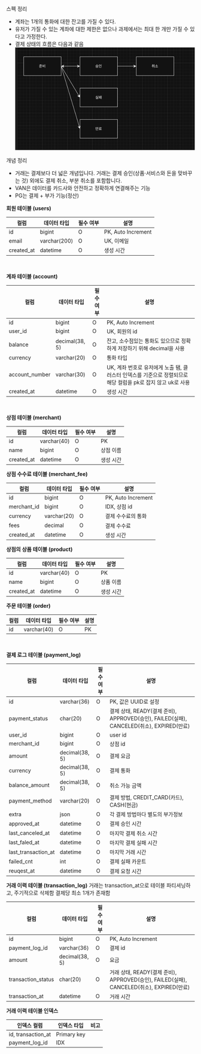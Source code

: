 스펙 정리

- 계좌는 1개의 통화에 대한 잔고를 가질 수 있다.
- 유저가 가질 수 있는 계좌에 대한 제한은 없으나 과제에서는 최대 한 개만 가질 수 있다고 가정한다.
- 결제 상태의 흐름은 다음과 같음
![img.png](img.png)

개념 정리
- 거래는 결제보다 더 넓은 개념입니다. 거래는 결제 승인(상품·서비스와 돈을 맞바꾸는 것) 외에도 결제 취소, 부분 취소를 포함합니다.
- VAN은 데이터를 카드사와 안전하고 정확하게 연결해주는 기능
- PG는 결제 + 부가 기능(정산)


**회원 테이블 (users)**

| 컬럼         | 데이터 타입       | 필수 여부 | 설명                 |
|------------|--------------|-------|--------------------|
| id         | bigint       | O     | PK, Auto Increment |
| email      | varchar(200) | O     | UK, 이메일
| created_at | datetime     | O     | 생성 시간

<br>

**계좌 테이블 (account)**

| 컬럼             | 데이터 타입         | 필수 여부 | 설명                 |
|----------------|----------------|-------|--------------------|
| id             | bigint         | O     | PK, Auto Increment |
| user_id        | bigint         | O     | UK, 회원의 id
| balance        | decimal(38, 5) | O     | 잔고, 소수점있는 통화도 있으므로 정확하게 저장하기 위해 decimal을 사용
| currency       | varchar(20)    | O     | 통화 타입
| account_number | varchar(30)    | O     | UK, 계좌 번호로 유저에게 노출 됌, 클러스터 인덱스를 기준으로 정렬되므로 해당 컬럼을 pk로 잡지 않고 uk로 사용
| created_at     | datetime       | O     | 생성 시간

<br>

**상점 테이블 (merchant)**

| 컬럼         | 데이터 타입      | 필수 여부 | 설명               |
|------------|-------------|-------|------------------|
| id         | varchar(40) | O     | PK |
| name       | bigint      | O     | 상점 이름
| created_at | datetime    | O     | 생성 시간

**상점 수수료 테이블 (merchant_fee)**

| 컬럼          | 데이터 타입        | 필수 여부 | 설명                 |
|-------------|---------------|-------|--------------------|
| id          | bigint        | O     | PK, Auto Increment |
| merchant_id | bigint        | O     | IDX, 상점 id
| currency    | varchar(20)   | O     | 결제 수수료의 통화
| fees        | decimal        | O     | 결제 수수료
| created_at  | datetime      | O     | 생성 시간


**상점의 상품 테이블 (product)**

| 컬럼         | 데이터 타입      | 필수 여부 | 설명               |
|------------|-------------|-------|------------------|
| id         | varchar(40) | O     | PK |
| name       | bigint      | O     | 상품 이름
| created_at | datetime    | O     | 생성 시간


**주문 테이블 (order)**

| 컬럼         | 데이터 타입      | 필수 여부  | 설명               |
|------------|----------------|----------|------------------|
| id         | varchar(40)    | O        | PK |
<br>

**결제 로그 테이블 (payment_log)**

| 컬럼                  | 데이터 타입         | 필수 여부   | 설명                                     |
|---------------------|----------------|---------|----------------------------------------|
| id                  | varchar(36)    | O       | PK, 값은 UUID로 설정 
| payment_status      | char(20)       | O       | 결제 상태, READY(결제 준비), APPROVED(승인), FAILED(실패), CANCELED(취소), EXPIRED(만료)
| user_id             | bigint         | O       | user id
| merchant_id         | bigint         | O       | 상점 id
| amount              | decimal(38, 5) | O       | 결제 요금
| currency            | decimal(38, 5) | O       | 결제 통화
| balance_amount      | decimal(38, 5) | O       | 취소 가능 금액
| payment_method      | varchar(20)    | O       | 결제 방법, CREDIT_CARD(카드), CASH(현금)                             
| extra               | json           | O       | 각 결제 방법마다 별도의 부가정보
| approved_at         | datetime       | O       | 결제 승인 시간
| last_canceled_at    | datetime       | O       | 마지막 결제 취소 시간
| last_faled_at       | datetime       | O       | 마지막 결제 실패 시간
| last_transaction_at | datetime       | O       | 마지막 거래 시간
| failed_cnt          | int            | O       | 결제 실패 카운트
| reuqest_at          | datetime       | O       | 결제 요청 시간


**거래 이력 테이블 (transaction_log)**
거래는 transaction_at으로 테이블 파티셔닝하고, 주기적으로 삭제함
결제당 최소 1개가 존재함

| 컬럼                 | 데이터 타입         | 필수 여부   | 설명                                     |
|--------------------|----------------|---------|----------------------------------------|
| id                 | bigint         | O       | PK, Auto Increment
| payment_log_id     | varchar(36)    | O       | 결제 id                                  
| amount             | decimal(38, 5) | O       | 요금
| transaction_status | char(20)       | O       | 거래 상태, READY(결제 준비), APPROVED(승인), FAILED(실패), CANCELED(취소), EXPIRED(만료)
| transaction_at     | datetime       | O       | 거래 시간 

**거래 이력 테이블 인덱스**

| 인덱스 컬럼             | 인덱스 타입      | 비고                                            |
|--------------------|-------------|-----------------------------------------------|
| id, transaction_at | Primary key |
| payment_log_id     | IDX         |





